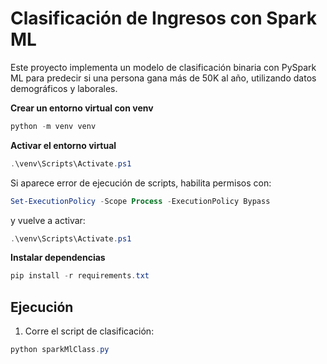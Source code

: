 # Clasificación de Ingresos con Spark ML

Este proyecto implementa un modelo de clasificación binaria con PySpark ML para predecir si una persona gana más de 50K al año, utilizando datos demográficos y laborales.

**Crear un entorno virtual con venv**

```powershell
python -m venv venv
```

**Activar el entorno virtual**

```powershell
.\venv\Scripts\Activate.ps1
```

Si aparece error de ejecución de scripts, habilita permisos con:

```powershell
Set-ExecutionPolicy -Scope Process -ExecutionPolicy Bypass
```

y vuelve a activar:

```powershell
.\venv\Scripts\Activate.ps1
```

**Instalar dependencias**

```powershell
pip install -r requirements.txt
```

## Ejecución

1. Corre el script de clasificación:

```powershell
python sparkMlClass.py
```